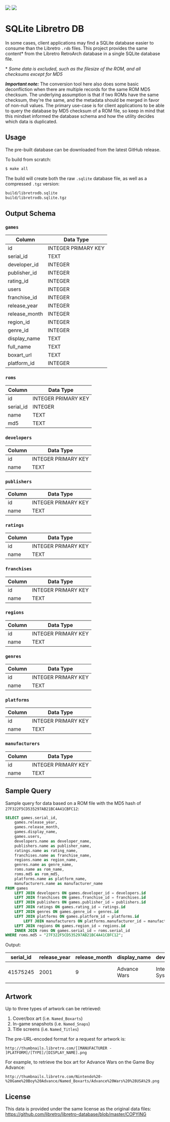 <img src="https://img.shields.io/badge/size-37%20MB-blue"></img>
<img src="https://img.shields.io/badge/compressed%20size-13%20MB-blue"></img>

# SQLite Libretro DB

In some cases, client applications may find a SQLite database easier to consume than the Libretro `.rdb` files. This project provides
the same content* from the Libretro RetroArch database in a single SQLite database file.

\* *Some data is excluded, such as the filesize of the ROM, and all checksums except for MD5*

***Important note:*** The conversion tool here also does some basic deconfliction when there are multiple records for the same ROM MD5 checksum.
The underlying assumption is that if two ROMs have the same checksum, they're the same, and the metadata should be merged in favor of non-null
values. The primary use-case is for client applications to be able to query the database by MD5 checksum of a ROM file, so keep in mind that 
this mindset informed the database schema and how the utility decides which data is duplicated.

## Usage

The pre-built database can be downloaded from the latest GitHub release.

To build from scratch:

```bash
$ make all
```

The build will create both the raw `.sqlite` database file, as well as a compressed `.tgz` version:

```bash
build/libretrodb.sqlite
build/libretrodb.sqlite.tgz
```

## Output Schema

### `games`

| Column | Data Type |
| ------ | --------- |
| id | INTEGER PRIMARY KEY |
| serial_id | TEXT |
| developer_id | INTEGER |
| publisher_id | INTEGER |
| rating_id | INTEGER |
| users | INTEGER |
| franchise_id | INTEGER |
| release_year | INTEGER |
| release_month | INTEGER |
| region_id | INTEGER |
| genre_id | INTEGER |
| display_name | TEXT |
| full_name | TEXT |
| boxart_url | TEXT |
| platform_id | INTEGER |

### `roms`

| Column | Data Type |
| ------ | --------- |
| id | INTEGER PRIMARY KEY |
| serial_id | INTEGER |
| name | TEXT |
| md5 | TEXT |

### `developers`

| Column | Data Type |
| ------ | --------- |
| id | INTEGER PRIMARY KEY |
| name | TEXT |

### `publishers`

| Column | Data Type |
| ------ | --------- |
| id | INTEGER PRIMARY KEY |
| name | TEXT |

### `ratings`

| Column | Data Type |
| ------ | --------- |
| id | INTEGER PRIMARY KEY |
| name | TEXT |

### `franchises`

| Column | Data Type |
| ------ | --------- |
| id | INTEGER PRIMARY KEY |
| name | TEXT |

### `regions`

| Column | Data Type |
| ------ | --------- |
| id | INTEGER PRIMARY KEY |
| name | TEXT |

### `genres`

| Column | Data Type |
| ------ | --------- |
| id | INTEGER PRIMARY KEY |
| name | TEXT |

### `platforms`

| Column | Data Type |
| ------ | --------- |
| id | INTEGER PRIMARY KEY |
| name | TEXT |

### `manufacturers`

| Column | Data Type |
| ------ | --------- |
| id | INTEGER PRIMARY KEY |
| name | TEXT |

## Sample Query

Sample query for data based on a ROM file with the MD5 hash of `27F322F5CD535297AB21BC4A41CBFC12`:

```sql
SELECT games.serial_id,
	games.release_year,
	games.release_month,
	games.display_name,
	games.users,
	developers.name as developer_name,
	publishers.name as publisher_name,
	ratings.name as rating_name,	
	franchises.name as franchise_name,
	regions.name as region_name,
	genres.name as genre_name,
	roms.name as rom_name,
	roms.md5 as rom_md5,
	platforms.name as platform_name,
	manufacturers.name as manufacturer_name
FROM games
	LEFT JOIN developers ON games.developer_id = developers.id
	LEFT JOIN franchises ON games.franchise_id = franchises.id
	LEFT JOIN publishers ON games.publisher_id = publishers.id
	LEFT JOIN ratings ON games.rating_id = ratings.id
	LEFT JOIN genres ON games.genre_id = genres.id
	LEFT JOIN platforms ON games.platform_id = platforms.id
		LEFT JOIN manufacturers ON platforms.manufacturer_id = manufacturers.id
	LEFT JOIN regions ON games.region_id = regions.id
	INNER JOIN roms ON games.serial_id = roms.serial_id
WHERE roms.md5 = "27F322F5CD535297AB21BC4A41CBFC12";
```

Output:

| serial_id | release_year | release_month | display_name | developer_name | franchise_name | region_name | genre_name | rom_name | rom_md5 | platform_name | manufacturer_name |
| --------- | ------------ | ------------- | ------------ | -------------- | -------------- | ----------- | ---------- | -------- | ------- | ------------- | ----------------- |
| 41575245 | 2001 | 9 | Advance Wars | Intelligent Systems | Advance Wars | USA | Strategy | Advance Wars (USA).gba | 27F322F5CD535297AB21BC4A41CBFC12 | Game Boy Advance | Nintendo |

## Artwork

Up to three types of artwork can be retrieved:

1. Cover/box art (i.e. `Named_Boxarts`)
2. In-game snapshots (i.e. `Named_Snaps`)
3. Title screens (i.e. `Named_Titles`)

The pre-URL-encoded format for a request for artwork is:

```
http://thumbnails.libretro.com/[[MANUFACTURER - ]PLATFORM]/[TYPE]/[DISPLAY_NAME].png
```

For example, to retrieve the box art for Advance Wars on the Game Boy Advance:

```
http://thumbnails.libretro.com/Nintendo%20-%20Game%20Boy%20Advance/Named_Boxarts/Advance%20Wars%20%28USA%29.png
```

## License

This data is provided under the same license as the original data files: https://github.com/libretro/libretro-database/blob/master/COPYING